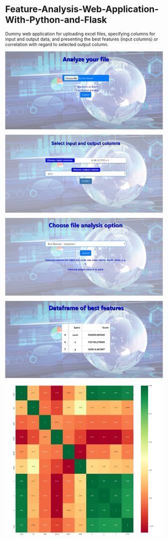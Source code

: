 # Feature-Analysis-Web-Application-With-Python-and-Flask

Dummy web application for uploading excel files, specifying columns for input and output data, and presenting the best features (input columns) or correlation with regard to selected output column.


![](img/homepage.jpg)

![](img/columns_choice.jpg)

![](img/analysis_choice.jpg)

![](img/best_features.jpg)

![](img/corr_mat.jpg)
